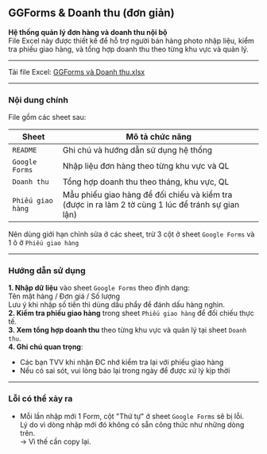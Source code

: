 ## GGForms & Doanh thu (đơn giản)
**Hệ thống quản lý đơn hàng và doanh thu nội bộ**  
File Excel này được thiết kế để hỗ trợ người bán hàng photo nhập liệu, kiểm tra phiếu giao hàng, và tổng hợp doanh thu theo từng khu vực và quản lý.  

---

Tải file Excel: [GGForms và Doanh thu.xlsx](https://github.com/minhtu162/ExcelLab/raw/main/Uploads/GGForms%20%26%20Doanh%20thu%20(%C4%91%C6%A1n%20gi%E1%BA%A3n).xlsx)

---

### Nội dung chính

File gồm các sheet sau:

| Sheet         | Mô tả chức năng                                  |
|---------------|--------------------------------------------------|
| `README`      | Ghi chú và hướng dẫn sử dụng hệ thống             |
| `Google Forms`   | Nhập liệu đơn hàng theo từng khu vực và QL       |
| `Doanh thu`   | Tổng hợp doanh thu theo tháng, khu vực, QL       |
| `Phiếu giao hàng`  | Mẫu phiếu giao hàng để đối chiếu và kiểm tra (được in ra làm 2 tờ cùng 1 lúc để tránh sự gian lận)     |

Nên dùng giới hạn chỉnh sửa ở các sheet, trừ 3 cột ở sheet `Google Forms` và 1 ô ở `Phiếu giao hàng`

---

### Hướng dẫn sử dụng
   **1. Nhập dữ liệu** vào sheet `Google Forms` theo định dạng:   
   Tên mặt hàng / Đơn giá / Số lượng   
   Lưu ý khi nhập số tiền thì dùng dấu phẩy để đánh dấu hàng nghìn.  
   **2. Kiểm tra phiếu giao hàng** trong sheet `Phiếu giao hàng` để đối chiếu thực tế.  
   **3. Xem tổng hợp doanh thu** theo từng khu vực và quản lý tại sheet `Doanh thu`.  
   **4. Ghi chú quan trọng**:  
   - Các bạn TVV khi nhận ĐC nhớ kiểm tra lại với phiếu giao hàng  
   - Nếu có sai sót, vui lòng báo lại trong ngày để được xử lý kịp thời

---

### Lỗi có thể xảy ra
- Mỗi lần nhập mới 1 Form, cột "Thứ tự" ở sheet `Google Forms` sẽ bị lỗi.  
  Lý do vì dòng nhập mới đó không có sẵn công thức như những dòng trên.  
  -> Vì thế cần copy lại.
